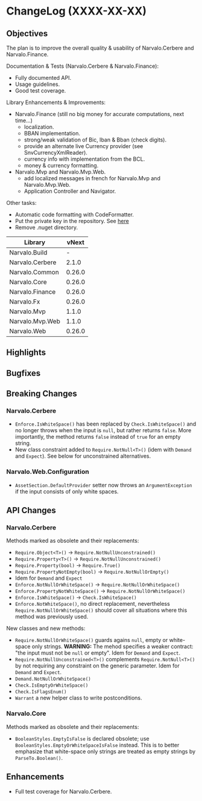 ChangeLog (XXXX-XX-XX)
======================

Objectives
----------
The plan is to improve the overall quality & usability of Narvalo.Cerbere
and Narvalo.Finance.

Documentation & Tests (Narvalo.Cerbere & Narvalo.Finance):
- Fully documented API.
- Usage guidelines.
- Good test coverage.

Library Enhancements & Improvements:
- Narvalo.Finance (still no big money for accurate computations, next time...)
  * localization.
  * BBAN implementation.
  * strong/weak validation of Bic, Iban & Bban (check digits).
  * provide an alternate live Currency provider (see SnvCurrencyXmlReader).
  * currency info with implementation from the BCL.
  * money & currency formatting.
- Narvalo.Mvp and Narvalo.Mvp.Web.
  * add localized messages in french for Narvalo.Mvp and Narvalo.Mvp.Web.
  * Application Controller and Navigator.

Other tasks:
- Automatic code formatting with CodeFormatter.
- Put the private key in the repository.
  See [here](https://msdn.microsoft.com/en-us/library/wd40t7ad(v=vs.110).aspx)
- Remove .nuget directory.

Library                   | vNext
--------------------------|----------
Narvalo.Build             | -
Narvalo.Cerbere           | 2.1.0
Narvalo.Common            | 0.26.0
Narvalo.Core              | 0.26.0
Narvalo.Finance           | 0.26.0
Narvalo.Fx                | 0.26.0
Narvalo.Mvp               | 1.1.0
Narvalo.Mvp.Web           | 1.1.0
Narvalo.Web               | 0.26.0

Highlights
----------

Bugfixes
--------

Breaking Changes
----------------
### Narvalo.Cerbere
- `Enforce.IsWhiteSpace()` has been replaced by `Check.IsWhiteSpace()` and
  no longer throws when the input is `null`, but rather
  returns `false`. More importantly, the method returns `false` instead of
  `true` for an empty string.
- New class constraint added to `Require.NotNull<T>()` (idem with `Demand`
  and `Expect`). See below for unconstrained alternatives.

### Narvalo.Web.Configuration
- `AssetSection.DefaultProvider` setter now throws an `ArgumentException`
  if the input consists of only white spaces.

API Changes
-----------
### Narvalo.Cerbere
Methods marked as obsolete and their replacements:
- `Require.Object<T>()` -> `Require.NotNullUnconstrained()`
- `Require.Property<T>()` -> `Require.NotNullUnconstrained()`
- `Require.Property(bool)` -> `Require.True()`
- `Require.PropertyNotEmpty(bool)` -> `Require.NotNullOrEmpty()`
- Idem for `Demand` and `Expect`
- `Enforce.NotNullOrWhiteSpace()` -> `Require.NotNullOrWhiteSpace()`
- `Enforce.PropertyNotWhiteSpace()` -> `Require.NotNullOrWhiteSpace()`
- `Enforce.IsWhiteSpace()` -> `Check.IsWhiteSpace()`
- `Enforce.NotWhiteSpace()`, no direct replacement, nevertheless
  `Require.NotNullOrWhiteSpace()` should cover all situations where this
  method was previously used.

New classes and new methods:
- `Require.NotNullOrWhiteSpace()` guards agains `null`, empty or white-space
  only strings. **WARNING:** The mehod specifies a weaker contract: "the input
  must not be `null` or empty". Idem for `Demand` and `Expect`.
- `Require.NotNullUnconstrained<T>()` complements `Require.NotNull<T>()`
  by not requiring any constraint on the generic parameter. Idem for
  `Demand` and `Expect`.
- `Demand.NotNullOrWhiteSpace()`
- `Check.IsEmptyOrWhiteSpace()`
- `Check.IsFlagsEnum()`
- `Warrant` a new helper class to write postconditions.

### Narvalo.Core
Methods marked as obsolete and their replacements:
- `BooleanStyles.EmptyIsFalse` is declared obsolete;
  use `BooleanStyles.EmptyOrWhiteSpaceIsFalse` instead. This is to better
  emphasize that white-space only strings are treated as empty strings by
  `ParseTo.Boolean()`.

Enhancements
------------
- Full test coverage for Narvalo.Cerbere.
